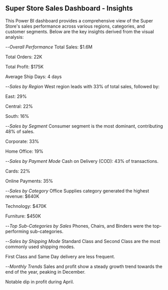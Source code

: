 ## Super Store Sales Dashboard - Insights
This Power BI dashboard provides a comprehensive view of the Super Store's sales performance across various regions, categories, and customer segments. Below are the key insights derived from the visual analysis:

--*Overall Performance*
Total Sales: $1.6M

Total Orders: 22K

Total Profit: $175K

Average Ship Days: 4 days

--*Sales by Region*
West region leads with 33% of total sales, followed by:

East: 29%

Central: 22%

South: 16%

--*Sales by Segment*
Consumer segment is the most dominant, contributing 48% of sales.

Corporate: 33%

Home Office: 19%

--*Sales by Payment Mode*
Cash on Delivery (COD): 43% of transactions.

Cards: 22%

Online Payments: 35%

--*Sales by Category*
Office Supplies category generated the highest revenue: $640K

Technology: $470K

Furniture: $450K

--*Top Sub-Categories by Sales*
Phones, Chairs, and Binders were the top-performing sub-categories.

--*Sales by Shipping Mode*
Standard Class and Second Class are the most commonly used shipping modes.

First Class and Same Day delivery are less frequent.

--*Monthly Trends*
Sales and profit show a steady growth trend towards the end of the year, peaking in December.

Notable dip in profit during April.
